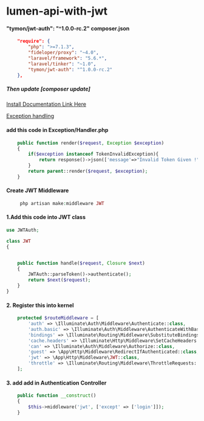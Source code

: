 # lumen-api-with-jwt

#### "tymon/jwt-auth": "^1.0.0-rc.2"    composer.json
```json
    "require": {
        "php": ">=7.1.3",
        "fideloper/proxy": "~4.0",
        "laravel/framework": "5.6.*",
        "laravel/tinker": "~1.0",
        "tymon/jwt-auth": "^1.0.0-rc.2"
    },
```
##### Then update [composer update]


#### 
[Install Documentation Link Here](https://jwt-auth.readthedocs.io/en/develop/laravel-installation/)

[Exception handling ](https://github.com/tymondesigns/jwt-auth/wiki/Authentication)

#### add this code in Exception/Handler.php

```php
    public function render($request, Exception $exception)
    {
        if($exception instanceof TokenInvalidException){
            return response()->json(['message'=>"Invalid Token Given !"], 400);
        }
        return parent::render($request, $exception);
    }
```




#### Create JWT Middleware
```php
     php artisan make:middleware JWT    

```

#### 1.Add this code into JWT class
```php
use JWTAuth;

class JWT
{


    public function handle($request, Closure $next)
    {
        JWTAuth::parseToken()->authenticate();
        return $next($request);
    }
}
```

#### 2. Register this into kernel

```php
    protected $routeMiddleware = [
        'auth' => \Illuminate\Auth\Middleware\Authenticate::class,
        'auth.basic' => \Illuminate\Auth\Middleware\AuthenticateWithBasicAuth::class,
        'bindings' => \Illuminate\Routing\Middleware\SubstituteBindings::class,
        'cache.headers' => \Illuminate\Http\Middleware\SetCacheHeaders::class,
        'can' => \Illuminate\Auth\Middleware\Authorize::class,
        'guest' => \App\Http\Middleware\RedirectIfAuthenticated::class,
        'jwt' => \App\Http\Middleware\JWT::class,
        'throttle' => \Illuminate\Routing\Middleware\ThrottleRequests::class,
    ];
```

#### 3. add add in Authentication Controller
```php
    public function __construct()
    {
        $this->middleware('jwt', ['except' => ['login']]);
    }
```